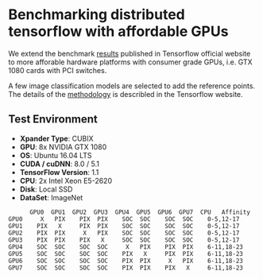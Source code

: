 # Benchmarking distributed tensorflow with affordable GPUs
We extend the benchmark [results](https://www.tensorflow.org/performance/benchmarks) published in Tensorflow official website to more afforable hardware platforms with consumer grade GPUs, i.e. GTX 1080 cards with PCI switches.  

A few image classification models are selected to add the reference points. The details of the [methodology](https://www.tensorflow.org/performance/benchmarks#methodology) is describled in the Tensorflow website.

## Test Environment
* **Xpander Type**: CUBIX
* **GPU**: 8x NVIDIA GTX 1080
* **OS**: Ubuntu 16.04 LTS
* **CUDA / cuDNN**: 8.0 / 5.1
* **TensorFlow Version**: 1.1
* **CPU**: 2x Intel Xeon E5-2620
* **Disk**: Local SSD
* **DataSet**: ImageNet

```	    
      GPU0  GPU1  GPU2  GPU3  GPU4  GPU5  GPU6  GPU7  CPU   Affinity
GPU0	 X 	 PIX	PIX	 PIX	SOC	 SOC	SOC	 SOC	0-5,12-17
GPU1	PIX	  X 	PIX	 PIX	SOC	 SOC	SOC	 SOC	0-5,12-17
GPU2	PIX	 PIX	 X 	 PIX	SOC	 SOC	SOC	 SOC	0-5,12-17
GPU3	PIX	 PIX	PIX	  X 	SOC	 SOC	SOC	 SOC	0-5,12-17
GPU4	SOC	 SOC	SOC	 SOC	 X 	 PIX	PIX	 PIX	6-11,18-23
GPU5	SOC	 SOC	SOC	 SOC	PIX	  X 	PIX	 PIX	6-11,18-23
GPU6	SOC	 SOC	SOC	 SOC	PIX	 PIX	 X 	 PIX	6-11,18-23
GPU7	SOC	 SOC	SOC	 SOC	PIX	 PIX	PIX	  X 	6-11,18-23 
```
